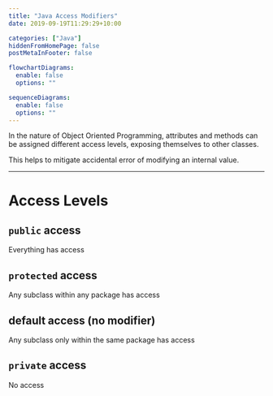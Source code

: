 ```yaml
---
title: "Java Access Modifiers"
date: 2019-09-19T11:29:29+10:00

categories: ["Java"]
hiddenFromHomePage: false
postMetaInFooter: false

flowchartDiagrams:
  enable: false
  options: ""

sequenceDiagrams:
  enable: false
  options: ""
---
```


In the nature of Object Oriented Programming, attributes and methods can be assigned different access levels, exposing themselves to other classes.

This helps to mitigate accidental error of modifying an internal value.

---

# Access Levels

## `public` access

Everything has access

## `protected` access

Any subclass within any package has access

## default access (no modifier)

Any subclass only within the same package has access

## `private` access

No access

